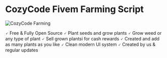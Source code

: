 # CozyCode Fivem Farming Script

![CozyCode Farming](https://i.imgur.com/yPpsc4W.png)

🗸 Free & Fully Open Source 
🗸 Plant seeds and grow plants
🗸 Grow weed or any type of plant
🗸 Sell grown plantsi for cash rewards
🗸 Created and add as many plants as you like
🗸 Clean modern UI system
🗸 Created by us & regular updates 



